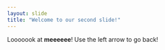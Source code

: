 ```yaml
---
layout: slide
title: "Welcome to our second slide!"
---
```

Looooook at **meeeeee**!
Use the left arrow to go back!
